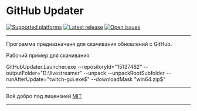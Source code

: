﻿# GitHub Updater

[![Supported platforms][badge-platforms]][Releases] [![Latest release][badge-release]][Releases] [![Open issues][badge-issues]][Issues] 

***

Программа предназначеня для скачивания обновлений с GitHub.

Рабочий пример для скачивания:

GitHubUpdater.Launcher.exe --repositoryId="15127462" --outputFolder="D:\livestreamer" --unpack --unpackRootSubfolder --runAfterUpdate="twitch-gui.exe$" --downloadMask "win64.zip$"

***

Всё добро под лицензией [MIT][License]

***

  [Releases]: ../../releases "Releases"
  [Issues]: ../../issues "Issues"
  [License]: /LICENSE "License"
  [badge-platforms]: https://img.shields.io/badge/platform-Any%20(mono%20CLI)-green.svg "Supported platforms"
  [badge-release]: https://img.shields.io/github/release/MonkAlex/GitHubUpdater.svg "Latest release"
  [badge-issues]: https://img.shields.io/github/issues/MonkAlex/GitHubUpdater.svg "Open issues"
